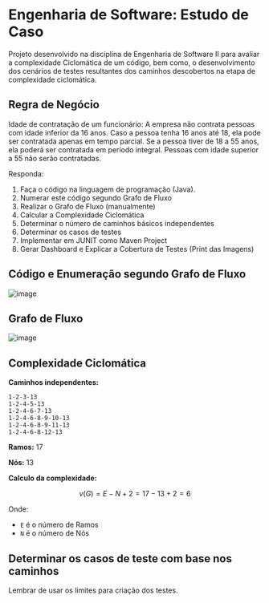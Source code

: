 # Engenharia de Software: Estudo de Caso
Projeto desenvolvido na disciplina de Engenharia de Software II para avaliar a complexidade Ciclomática de um código, bem como, o desenvolvimento dos cenários de testes resultantes dos caminhos descobertos na etapa de complexidade ciclomática.


## Regra de Negócio
Idade de contratação de um funcionário: A empresa não contrata pessoas com idade inferior da 16 anos. Caso a pessoa tenha 16 anos até 18, ela pode ser contratada apenas em tempo parcial.  Se a pessoa tiver de 18 a 55 anos, ela poderá ser contratada em período integral. Pessoas com idade superior a 55 não serão contratadas.

Responda:

1) Faça o código na linguagem de programação (Java).
2) Numerar este código segundo Grafo de Fluxo
3) Realizar o Grafo de Fluxo (manualmente)
4) Calcular a Complexidade Ciclomática
5) Determinar o número de caminhos básicos independentes
6) Determinar os casos de testes
7) Implementar em JUNIT como Maven Project
8) Gerar Dashboard e Explicar a Cobertura de Testes (Print das Imagens)

## Código e Enumeração segundo Grafo de Fluxo
![image](https://user-images.githubusercontent.com/30303558/233439138-06e27152-4667-489e-860e-aad22e7fcd1c.png)


## Grafo de Fluxo
![image](https://user-images.githubusercontent.com/30303558/233438065-e3623e1b-6cab-46bc-a8a3-41ca2b690613.png)


## Complexidade Ciclomática
**Caminhos independentes:**
  ```
  1-2-3-13
  1-2-4-5-13
  1-2-4-6-7-13
  1-2-4-6-8-9-10-13
  1-2-4-6-8-9-11-13
  1-2-4-6-8-12-13
  ```

****Ramos:**** 17

********Nós:******** 13

************************************************Calculo da complexidade:************************************************

$$
v(G) = E-N+2 = 17 - 13 + 2 = 6
$$

Onde:
- `E` é o número de Ramos
- `N` é o número de Nós


## Determinar os casos de teste com base nos caminhos
Lembrar de usar os limites para criação dos testes.
